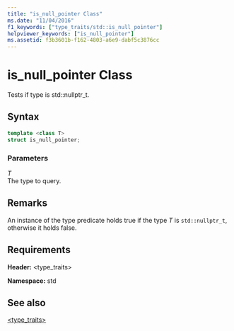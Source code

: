 ```yaml
---
title: "is_null_pointer Class"
ms.date: "11/04/2016"
f1_keywords: ["type_traits/std::is_null_pointer"]
helpviewer_keywords: ["is_null_pointer"]
ms.assetid: f3b3601b-f162-4803-a6e9-dabf5c3876cc
---
```

# is_null_pointer Class

Tests if type is std::nullptr_t.

## Syntax

```cpp
template <class T>
struct is_null_pointer;
```

### Parameters

*T*\
The type to query.

## Remarks

An instance of the type predicate holds true if the type *T* is `std::nullptr_t`, otherwise it holds false.

## Requirements

**Header:** \<type_traits>

**Namespace:** std

## See also

[<type_traits>](../standard-library/type-traits.md)
